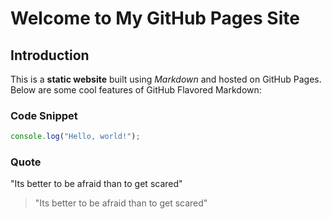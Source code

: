 # Welcome to My GitHub Pages Site

## Introduction
This is a **static website** built using *Markdown* and hosted on GitHub Pages. Below are some cool features of GitHub Flavored Markdown:

### Code Snippet
```javascript
console.log("Hello, world!");
```
### Quote
"Its better to be afraid than to get scared"
> "Its better to be afraid than to get scared"
